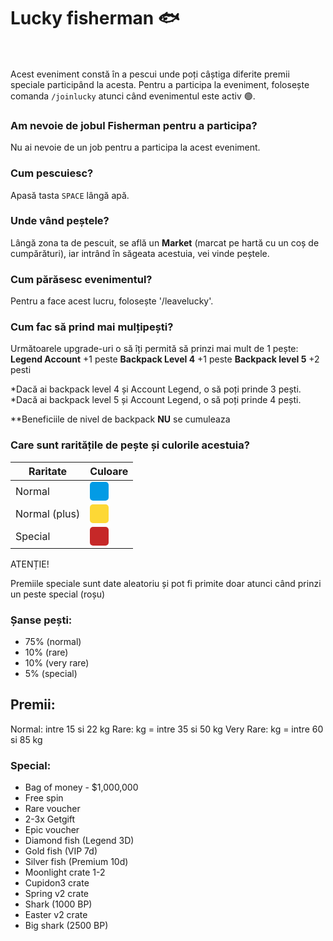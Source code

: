 
# Lucky fisherman 🐟
<br><br>
Acest eveniment constă în a pescui unde poți câștiga diferite premii speciale participând la acesta.
Pentru a participa la eveniment, folosește comanda `/joinlucky` atunci când evenimentul este activ 🟢.

### Am nevoie de jobul Fisherman pentru a participa?
Nu ai nevoie de un job pentru a participa la acest eveniment.

### Cum pescuiesc?
Apasă tasta `SPACE` lângă apă.

### Unde vând peștele?
Lângă zona ta de pescuit, se află un **Market** (marcat pe hartă cu un coș de cumpărături), iar intrând în săgeata acestuia, vei vinde peștele.

### Cum părăsesc evenimentul?
Pentru a face acest lucru, folosește '/leavelucky'.

### Cum fac să prind mai mulțipești?

Următoarele upgrade-uri o să îți permită să prinzi mai mult de 1 pește:
**Legend Account** +1 peste
**Backpack Level 4** +1 peste
**Backpack level 5** +2 pesti

*Dacă ai backpack level 4 și Account Legend, o să poți prinde 3 pești.  
*Dacă ai backpack level 5 și Account Legend, o să poți prinde 4 pești.

**Beneficiile de nivel de backpack **NU** se cumuleaza

### Care sunt raritățile de pește și culorile acestuia?

| Raritate      |      Culoare  |
| ------------- | :-----------: |
| Normal        | <div style="width:30px;height:30px;background-color:#039BE5;border-radius:5px" title="#C62828"></div> |
| <span title="Acesta este un peste normal, însă cantitatea primită este mai mare.">Normal (plus)</span> | <div style="width:30px;height:30px;background-color:#FDD835;border-radius:5px" title="#C62828"></div> |
| <span title="Acesta este peștele special ce-ți va oferi unul dintre premiile speciale." >Special</span>       | <div style="width:30px;height:30px;background-color:#C62828;border-radius:5px" title="#C62828"></div> |


<div class="danger-container">
    <p class="title">ATENȚIE!</p>
    <p class="description">Premiile speciale sunt date aleatoriu și pot fi primite doar atunci când prinzi un peste special (roșu)</p>
</div>


### Șanse pești:
- 75% (normal)
- 10% (rare)
- 10% (very rare)
- 5% (special)

## Premii:
Normal: intre 15 si 22 kg
Rare: kg = intre 35 si 50 kg
Very Rare: kg = intre 60 si 85 kg

### Special:
- Bag of money - $1,000,000
- Free spin
- Rare voucher
- 2-3x Getgift
- Epic voucher
- Diamond fish (Legend 3D)
- Gold fish (VIP 7d)
- Silver fish (Premium 10d)
- Moonlight crate 1-2
- Cupidon3 crate
- Spring v2 crate
- Shark (1000 BP)
- Easter v2 crate
- Big shark (2500 BP)
